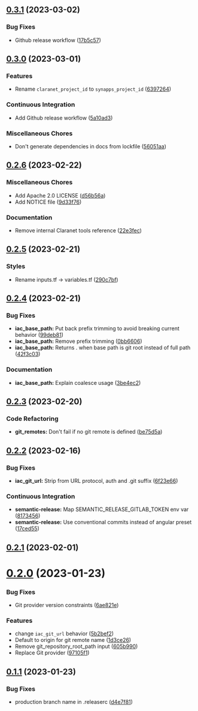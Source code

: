## [0.3.1](https://git.fr.clara.net/claranet/projects/cloud/ccoe/claranet-terraform-default-tags/compare/v0.3.0...v0.3.1) (2023-03-02)


### Bug Fixes

* Github release workflow ([17b5c57](https://git.fr.clara.net/claranet/projects/cloud/ccoe/claranet-terraform-default-tags/commit/17b5c57c7219776adb5600a90f93ae2206970dfa))

## [0.3.0](https://git.fr.clara.net/claranet/projects/cloud/ccoe/claranet-terraform-default-tags/compare/v0.2.6...v0.3.0) (2023-03-01)


### Features

* Rename `claranet_project_id` to `synapps_project_id` ([6397264](https://git.fr.clara.net/claranet/projects/cloud/ccoe/claranet-terraform-default-tags/commit/63972646b0027fedf8ade2212ebecae14581f4cd))


### Continuous Integration

* Add Github release workflow ([5a10ad3](https://git.fr.clara.net/claranet/projects/cloud/ccoe/claranet-terraform-default-tags/commit/5a10ad3de32f160a2211f7c12553b27310d526b8))


### Miscellaneous Chores

* Don't generate dependencies in docs from lockfile ([56051aa](https://git.fr.clara.net/claranet/projects/cloud/ccoe/claranet-terraform-default-tags/commit/56051aa6fe4d009d693576b0dea6ef7a8d48a396))

## [0.2.6](https://git.fr.clara.net/claranet/projects/cloud/ccoe/claranet-terraform-default-tags/compare/v0.2.5...v0.2.6) (2023-02-22)


### Miscellaneous Chores

* Add Apache 2.0 LICENSE ([d56b56a](https://git.fr.clara.net/claranet/projects/cloud/ccoe/claranet-terraform-default-tags/commit/d56b56ac4d33811d43729da1421badfcb90f7220))
* Add NOTICE file ([9d33f76](https://git.fr.clara.net/claranet/projects/cloud/ccoe/claranet-terraform-default-tags/commit/9d33f76ee03dbf5b401933bdcf8f1550075cb8a4))


### Documentation

* Remove internal Claranet tools reference ([22e3fec](https://git.fr.clara.net/claranet/projects/cloud/ccoe/claranet-terraform-default-tags/commit/22e3fecfbdb41b8e895a4532774e7b7461fd05dc))

## [0.2.5](https://git.fr.clara.net/claranet/projects/cloud/ccoe/claranet-terraform-default-tags/compare/v0.2.4...v0.2.5) (2023-02-21)


### Styles

* Rename inputs.tf -> variables.tf ([290c7bf](https://git.fr.clara.net/claranet/projects/cloud/ccoe/claranet-terraform-default-tags/commit/290c7bfaac6e241b1ca7f7daee2e67ffb98bad9d))

## [0.2.4](https://git.fr.clara.net/claranet/projects/cloud/ccoe/claranet-terraform-default-tags/compare/v0.2.3...v0.2.4) (2023-02-21)


### Bug Fixes

* **iac_base_path:** Put back prefix trimming to avoid breaking current behavior ([99deb81](https://git.fr.clara.net/claranet/projects/cloud/ccoe/claranet-terraform-default-tags/commit/99deb81cefaf8746551475f496e6fc7ec66db075))
* **iac_base_path:** Remove prefix trimming ([0bb6606](https://git.fr.clara.net/claranet/projects/cloud/ccoe/claranet-terraform-default-tags/commit/0bb66060294de087e6073bf9e5839940edbe7634))
* **iac_base_path:** Returns . when base path is git root instead of full path ([42f3c03](https://git.fr.clara.net/claranet/projects/cloud/ccoe/claranet-terraform-default-tags/commit/42f3c038d2d99b58ecda5ec44ea32e53eaea2aa9))


### Documentation

* **iac_base_path:** Explain coalesce usage ([3be4ec2](https://git.fr.clara.net/claranet/projects/cloud/ccoe/claranet-terraform-default-tags/commit/3be4ec257a96d08513b840bc3f240c2bfaadc29b))

## [0.2.3](https://git.fr.clara.net/claranet/projects/cloud/ccoe/claranet-terraform-default-tags/compare/v0.2.2...v0.2.3) (2023-02-20)


### Code Refactoring

* **git_remotes:** Don't fail if no git remote is defined ([be75d5a](https://git.fr.clara.net/claranet/projects/cloud/ccoe/claranet-terraform-default-tags/commit/be75d5ab0af8f12a7989977c46e3f69a458f9906))

## [0.2.2](https://git.fr.clara.net/claranet/projects/cloud/ccoe/claranet-terraform-default-tags/compare/v0.2.1...v0.2.2) (2023-02-16)


### Bug Fixes

* **iac_git_url:** Strip from URL protocol, auth and .git suffix ([6f23e66](https://git.fr.clara.net/claranet/projects/cloud/ccoe/claranet-terraform-default-tags/commit/6f23e661a2a7ba91ef417cd129c119626b19f230))


### Continuous Integration

* **semantic-release:** Map SEMANTIC_RELEASE_GITLAB_TOKEN env var ([8173456](https://git.fr.clara.net/claranet/projects/cloud/ccoe/claranet-terraform-default-tags/commit/81734566f1ecc5e5db37eea83ee8a985275435ea))
* **semantic-release:** Use conventional commits instead of angular preset ([17ced55](https://git.fr.clara.net/claranet/projects/cloud/ccoe/claranet-terraform-default-tags/commit/17ced55a8e47d506424b65829ecbdd174569851c))

## [0.2.1](https://git.fr.clara.net/claranet/projects/cloud/ccoe/claranet-terraform-default-tags/compare/v0.2.0...v0.2.1) (2023-02-01)

# [0.2.0](https://git.fr.clara.net/claranet/projects/cloud/ccoe/claranet-terraform-default-tags/compare/v0.1.1...v0.2.0) (2023-01-23)


### Bug Fixes

* Git provider version constraints ([6ae821e](https://git.fr.clara.net/claranet/projects/cloud/ccoe/claranet-terraform-default-tags/commit/6ae821e2f4bd4f03e5507428ab4832ee99aab19a))


### Features

* change `iac_git_url` behavior ([5b2bef2](https://git.fr.clara.net/claranet/projects/cloud/ccoe/claranet-terraform-default-tags/commit/5b2bef2d48a5bc9c4100f3b73b4f2b280424d51d))
* Default to origin for git remote name ([1d3ce26](https://git.fr.clara.net/claranet/projects/cloud/ccoe/claranet-terraform-default-tags/commit/1d3ce2632869598424d9327ab796802c41bc3459))
* Remove git_repository_root_path input ([605b990](https://git.fr.clara.net/claranet/projects/cloud/ccoe/claranet-terraform-default-tags/commit/605b990510a6632114f4b5cf48c1a9df82fe3380))
* Replace Git provider ([97105f1](https://git.fr.clara.net/claranet/projects/cloud/ccoe/claranet-terraform-default-tags/commit/97105f1a828246d1bfe1685600b4178b0ff2893f))

## [0.1.1](https://git.fr.clara.net/claranet/projects/cloud/ccoe/claranet-terraform-default-tags/compare/v0.1.0...v0.1.1) (2023-01-23)


### Bug Fixes

* production branch name in .releaserc ([d4e7f81](https://git.fr.clara.net/claranet/projects/cloud/ccoe/claranet-terraform-default-tags/commit/d4e7f8173c0c893d3488703d6bef22645f8b3ea5))
